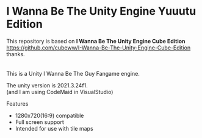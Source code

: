 # I Wanna Be The Unity Engine Yuuutu Edition

This repository is based on <b>I Wanna Be The Unity Engine Cube Edition</b>  
https://github.com/cubeww/I-Wanna-Be-The-Unity-Engine-Cube-Edition  
thanks.  
<br>
<br>
This is a Unity I Wanna Be The Guy Fangame engine.

The unity version is 2021.3.24f1.  
(and I am using CodeMaid in VisualStudio)

Features
* 1280x720(16:9) compatible
* Full screen support
* Intended for use with tile maps

